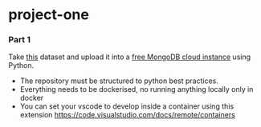 # project-one

### Part 1

Take [this](http://openrecipes.s3.amazonaws.com/openrecipes.txt) dataset and upload it into a [free MongoDB cloud instance](https://www.mongodb.com/free-cloud-database) using Python.

  - The repository must be structured to python best practices.
  - Everything needs to be dockerised, no running anything locally only in docker
  - You can set your vscode to develop inside a container using this extension https://code.visualstudio.com/docs/remote/containers
